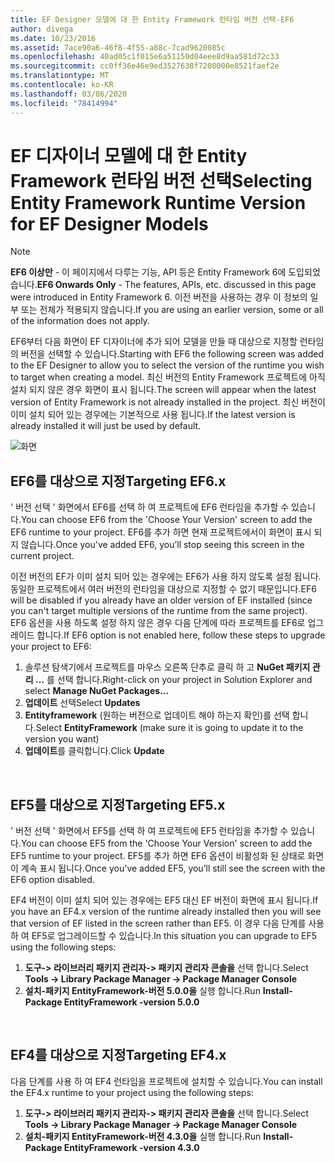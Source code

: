 ```yaml
---
title: EF Designer 모델에 대 한 Entity Framework 런타임 버전 선택-EF6
author: divega
ms.date: 10/23/2016
ms.assetid: 7ace90a6-46f8-4f55-a88c-7cad9620085c
ms.openlocfilehash: 40ad05c1f015e6a51150d04eee8d9aa581d72c33
ms.sourcegitcommit: cc0ff36e46e9ed3527638f7208000e8521faef2e
ms.translationtype: MT
ms.contentlocale: ko-KR
ms.lasthandoff: 03/06/2020
ms.locfileid: "78414994"
---
```

# <a name="selecting-entity-framework-runtime-version-for-ef-designer-models"></a><span data-ttu-id="52786-102">EF 디자이너 모델에 대 한 Entity Framework 런타임 버전 선택</span><span class="sxs-lookup"><span data-stu-id="52786-102">Selecting Entity Framework Runtime Version for EF Designer Models</span></span>
> [!NOTE]
> <span data-ttu-id="52786-103">**EF6 이상만** - 이 페이지에서 다루는 기능, API 등은 Entity Framework 6에 도입되었습니다.</span><span class="sxs-lookup"><span data-stu-id="52786-103">**EF6 Onwards Only** - The features, APIs, etc. discussed in this page were introduced in Entity Framework 6.</span></span> <span data-ttu-id="52786-104">이전 버전을 사용하는 경우 이 정보의 일부 또는 전체가 적용되지 않습니다.</span><span class="sxs-lookup"><span data-stu-id="52786-104">If you are using an earlier version, some or all of the information does not apply.</span></span>

<span data-ttu-id="52786-105">EF6부터 다음 화면이 EF 디자이너에 추가 되어 모델을 만들 때 대상으로 지정할 런타임의 버전을 선택할 수 있습니다.</span><span class="sxs-lookup"><span data-stu-id="52786-105">Starting with EF6 the following screen was added to the EF Designer to allow you to select the version of the runtime you wish to target when creating a model.</span></span> <span data-ttu-id="52786-106">최신 버전의 Entity Framework 프로젝트에 아직 설치 되지 않은 경우 화면이 표시 됩니다.</span><span class="sxs-lookup"><span data-stu-id="52786-106">The screen will appear when the latest version of Entity Framework is not already installed in the project.</span></span> <span data-ttu-id="52786-107">최신 버전이 이미 설치 되어 있는 경우에는 기본적으로 사용 됩니다.</span><span class="sxs-lookup"><span data-stu-id="52786-107">If the latest version is already installed it will just be used by default.</span></span>

![화면](~/ef6/media/screen.png)


## <a name="targeting-ef6x"></a><span data-ttu-id="52786-109">EF6를 대상으로 지정</span><span class="sxs-lookup"><span data-stu-id="52786-109">Targeting EF6.x</span></span>

<span data-ttu-id="52786-110">' 버전 선택 ' 화면에서 EF6를 선택 하 여 프로젝트에 EF6 런타임을 추가할 수 있습니다.</span><span class="sxs-lookup"><span data-stu-id="52786-110">You can choose EF6 from the 'Choose Your Version' screen to add the EF6 runtime to your project.</span></span> <span data-ttu-id="52786-111">EF6를 추가 하면 현재 프로젝트에서이 화면이 표시 되지 않습니다.</span><span class="sxs-lookup"><span data-stu-id="52786-111">Once you've added EF6, you’ll stop seeing this screen in the current project.</span></span>

<span data-ttu-id="52786-112">이전 버전의 EF가 이미 설치 되어 있는 경우에는 EF6가 사용 하지 않도록 설정 됩니다. 동일한 프로젝트에서 여러 버전의 런타임을 대상으로 지정할 수 없기 때문입니다.</span><span class="sxs-lookup"><span data-stu-id="52786-112">EF6 will be disabled if you already have an older version of EF installed (since you can't target multiple versions of the runtime from the same project).</span></span> <span data-ttu-id="52786-113">EF6 옵션을 사용 하도록 설정 하지 않은 경우 다음 단계에 따라 프로젝트를 EF6로 업그레이드 합니다.</span><span class="sxs-lookup"><span data-stu-id="52786-113">If EF6 option is not enabled here, follow these steps to upgrade your project to EF6:</span></span>

1.  <span data-ttu-id="52786-114">솔루션 탐색기에서 프로젝트를 마우스 오른쪽 단추로 클릭 하 고 **NuGet 패키지 관리 ...** 를 선택 합니다.</span><span class="sxs-lookup"><span data-stu-id="52786-114">Right-click on your project in Solution Explorer and select **Manage NuGet Packages...**</span></span>
2.  <span data-ttu-id="52786-115">**업데이트** 선택</span><span class="sxs-lookup"><span data-stu-id="52786-115">Select **Updates**</span></span>
3.  <span data-ttu-id="52786-116">**Entityframework** (원하는 버전으로 업데이트 해야 하는지 확인)를 선택 합니다.</span><span class="sxs-lookup"><span data-stu-id="52786-116">Select **EntityFramework** (make sure it is going to update it to the version you want)</span></span>
4.  <span data-ttu-id="52786-117">**업데이트**를 클릭합니다.</span><span class="sxs-lookup"><span data-stu-id="52786-117">Click **Update**</span></span>

 

## <a name="targeting-ef5x"></a><span data-ttu-id="52786-118">EF5를 대상으로 지정</span><span class="sxs-lookup"><span data-stu-id="52786-118">Targeting EF5.x</span></span>

<span data-ttu-id="52786-119">' 버전 선택 ' 화면에서 EF5를 선택 하 여 프로젝트에 EF5 런타임을 추가할 수 있습니다.</span><span class="sxs-lookup"><span data-stu-id="52786-119">You can choose EF5 from the 'Choose Your Version' screen to add the EF5 runtime to your project.</span></span> <span data-ttu-id="52786-120">EF5를 추가 하면 EF6 옵션이 비활성화 된 상태로 화면이 계속 표시 됩니다.</span><span class="sxs-lookup"><span data-stu-id="52786-120">Once you've added EF5, you’ll still see the screen with the EF6 option disabled.</span></span>

<span data-ttu-id="52786-121">EF4 버전이 이미 설치 되어 있는 경우에는 EF5 대신 EF 버전이 화면에 표시 됩니다.</span><span class="sxs-lookup"><span data-stu-id="52786-121">If you have an EF4.x version of the runtime already installed then you will see that version of EF listed in the screen rather than EF5.</span></span> <span data-ttu-id="52786-122">이 경우 다음 단계를 사용 하 여 EF5로 업그레이드할 수 있습니다.</span><span class="sxs-lookup"><span data-stu-id="52786-122">In this situation you can upgrade to EF5 using the following steps:</span></span>

1.  <span data-ttu-id="52786-123">**도구-&gt; 라이브러리 패키지 관리자-&gt; 패키지 관리자 콘솔을** 선택 합니다.</span><span class="sxs-lookup"><span data-stu-id="52786-123">Select **Tools -&gt; Library Package Manager -&gt; Package Manager Console**</span></span>
2.  <span data-ttu-id="52786-124">**설치-패키지 EntityFramework-버전 5.0.0을** 실행 합니다.</span><span class="sxs-lookup"><span data-stu-id="52786-124">Run **Install-Package EntityFramework -version 5.0.0**</span></span>

 

## <a name="targeting-ef4x"></a><span data-ttu-id="52786-125">EF4를 대상으로 지정</span><span class="sxs-lookup"><span data-stu-id="52786-125">Targeting EF4.x</span></span>

<span data-ttu-id="52786-126">다음 단계를 사용 하 여 EF4 런타임을 프로젝트에 설치할 수 있습니다.</span><span class="sxs-lookup"><span data-stu-id="52786-126">You can install the EF4.x runtime to your project using the following steps:</span></span>

1.  <span data-ttu-id="52786-127">**도구-&gt; 라이브러리 패키지 관리자-&gt; 패키지 관리자 콘솔을** 선택 합니다.</span><span class="sxs-lookup"><span data-stu-id="52786-127">Select **Tools -&gt; Library Package Manager -&gt; Package Manager Console**</span></span>
2.  <span data-ttu-id="52786-128">**설치-패키지 EntityFramework-버전 4.3.0을** 실행 합니다.</span><span class="sxs-lookup"><span data-stu-id="52786-128">Run **Install-Package EntityFramework -version 4.3.0**</span></span>

